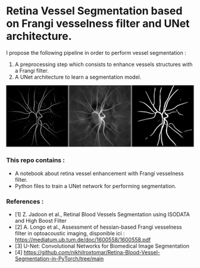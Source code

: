 # Retina Vessel Segmentation based on Frangi vesselness filter and UNet architecture.

I propose the following pipeline in order to perform vessel segmentation :
1) A preprocessing step which consists to enhance vessels structures with a Frangi filter.
2) A UNet architecture to learn a segmentation model. 

<img title="result" alt="Alt text" src="/images/11_0.jpg">

### This repo contains :
- A notebook about retina vessel enhancement with Frangi vesselness filter. 
- Python files to train a UNet network for performing segmentation.
  
### References : 
- [1] Z. Jadoon et al., Retinal Blood Vessels Segmentation using ISODATA and High Boost Filter
- [2]  A. Longo et al., Assessment of hessian-based Frangi vesselness filter in optoacoustic imaging, disponible ici : https://mediatum.ub.tum.de/doc/1600558/1600558.pdf
- [3] U-Net: Convolutional Networks for Biomedical Image Segmentation
- [4] https://github.com/nikhilroxtomar/Retina-Blood-Vessel-Segmentation-in-PyTorch/tree/main
